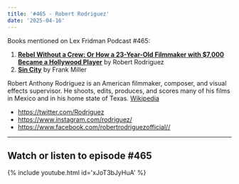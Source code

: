 ```yaml
---
title: '#465 - Robert Rodriguez'
date: '2025-04-16'
---
```


Books mentioned on Lex Fridman Podcast #465:

1. <b><a href="https://amzn.to/3RYuIdk" target="_blank" rel="sponsored noopener noreferrer">Rebel Without a Crew: Or How a 23-Year-Old Filmmaker with $7,000 Became a Hollywood Player</a></b> by Robert Rodriguez
2. <b><a href="https://amzn.to/4d5Uciu" target="_blank" rel="sponsored noopener noreferrer">Sin City</a></b> by Frank Miller

<!--more-->

Robert Anthony Rodriguez is an American filmmaker, composer, and visual effects supervisor. He shoots, edits, produces, and scores many of his films in Mexico and in his home state of Texas. <a href="https://en.wikipedia.org/wiki/Robert_Rodriguez" target="_blank">Wikipedia</a>

- <a href="https://twitter.com/Rodriguez" target="_blank">https://twitter.com/Rodriguez</a>
- <a href="https://www.instagram.com/rodriguez/" target="_blank">https://www.instagram.com/rodriguez/</a>
- <a href="https://www.facebook.com/robertrodriguezofficial/" target="_blank">https://www.facebook.com/robertrodriguezofficial//</a>

- - - - - -

## Watch or listen to episode #465

{% include youtube.html id='xJoT3bJyHuA' %}